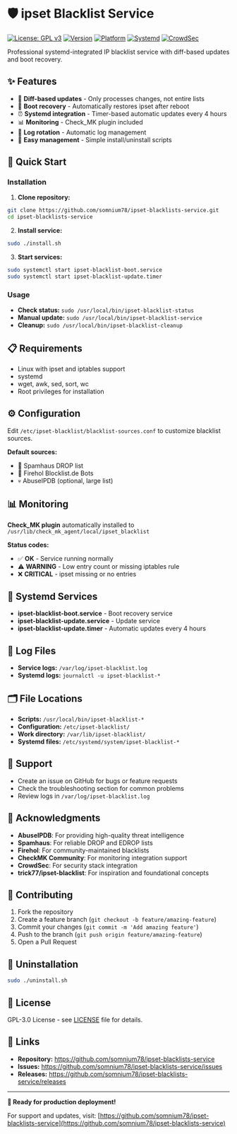 # 🛡️ ipset Blacklist Service

[![License: GPL v3](https://img.shields.io/badge/License-GPLv3-blue.svg)](https://www.gnu.org/licenses/gpl-3.0)
[![Version](https://img.shields.io/github/v/release/somnium78/ipset-blacklists-service)](https://github.com/somnium78/ipset-blacklists-service/releases)
[![Platform](https://img.shields.io/badge/platform-Linux-lightgrey)](https://github.com/somnium78/ipset-blacklists-service)
[![Systemd](https://img.shields.io/badge/systemd-compatible-green)](https://systemd.io/)
[![CrowdSec](https://img.shields.io/badge/CrowdSec-compatible-orange)](https://crowdsec.net/)

Professional systemd-integrated IP blacklist service with diff-based updates and boot recovery.

## ✨ Features

- 🔄 **Diff-based updates** - Only processes changes, not entire lists
- 🚀 **Boot recovery** - Automatically restores ipset after reboot
- ⏰ **Systemd integration** - Timer-based automatic updates every 4 hours
- 📊 **Monitoring** - Check_MK plugin included
- 🧹 **Log rotation** - Automatic log management
- 🔧 **Easy management** - Simple install/uninstall scripts

## 🎯 Quick Start

### Installation

1. **Clone repository:**
```bash
git clone https://github.com/somnium78/ipset-blacklists-service.git
cd ipset-blacklists-service
```

2. **Install service:**
```bash
sudo ./install.sh
```

3. **Start services:**
```bash
sudo systemctl start ipset-blacklist-boot.service
sudo systemctl start ipset-blacklist-update.timer
```

### Usage

- **Check status:** `sudo /usr/local/bin/ipset-blacklist-status`
- **Manual update:** `sudo /usr/local/bin/ipset-blacklist-service`
- **Cleanup:** `sudo /usr/local/bin/ipset-blacklist-cleanup`

## 📋 Requirements

- Linux with ipset and iptables support
- systemd
- wget, awk, sed, sort, wc
- Root privileges for installation

## ⚙️ Configuration

Edit `/etc/ipset-blacklist/blacklist-sources.conf` to customize blacklist sources.

**Default sources:**
- 🚫 Spamhaus DROP list
- 🤖 Firehol Blocklist.de Bots
- 💀 AbuseIPDB (optional, large list)

## 📊 Monitoring

**Check_MK plugin** automatically installed to `/usr/lib/check_mk_agent/local/ipset_blacklist`

**Status codes:**
- ✅ **OK** - Service running normally
- ⚠️ **WARNING** - Low entry count or missing iptables rule
- ❌ **CRITICAL** - ipset missing or no entries

## 🔧 Systemd Services

- **ipset-blacklist-boot.service** - Boot recovery service
- **ipset-blacklist-update.service** - Update service
- **ipset-blacklist-update.timer** - Automatic updates every 4 hours

## 📝 Log Files

- **Service logs:** `/var/log/ipset-blacklist.log`
- **Systemd logs:** `journalctl -u ipset-blacklist-*`

## 🗂️ File Locations

- **Scripts:** `/usr/local/bin/ipset-blacklist-*`
- **Configuration:** `/etc/ipset-blacklist/`
- **Work directory:** `/var/lib/ipset-blacklist/`
- **Systemd files:** `/etc/systemd/system/ipset-blacklist-*`

## 💬 Support

- Create an issue on GitHub for bugs or feature requests
- Check the troubleshooting section for common problems
- Review logs in `/var/log/ipset-blacklist.log`

## 🙏 Acknowledgments

- **AbuseIPDB**: For providing high-quality threat intelligence
- **Spamhaus**: For reliable DROP and EDROP lists
- **Firehol**: For community-maintained blacklists
- **CheckMK Community**: For monitoring integration support
- **CrowdSec**: For security stack integration
- **trick77/ipset-blacklist**: For inspiration and foundational concepts

## 🤝 Contributing

1. Fork the repository
2. Create a feature branch (`git checkout -b feature/amazing-feature`)
3. Commit your changes (`git commit -m 'Add amazing feature'`)
4. Push to the branch (`git push origin feature/amazing-feature`)
5. Open a Pull Request


## 🚨 Uninstallation
```bash
sudo ./uninstall.sh
```

## 📄 License

GPL-3.0 License - see [LICENSE](LICENSE) file for details.

## 🔗 Links

- **Repository:** https://github.com/somnium78/ipset-blacklists-service
- **Issues:** https://github.com/somnium78/ipset-blacklists-service/issues
- **Releases:** https://github.com/somnium78/ipset-blacklists-service/releases

---

**🚀 Ready for production deployment!**

For support and updates, visit: [https://github.com/somnium78/ipset-blacklists-service](https://github.com/somnium78/ipset-blacklists-service)
